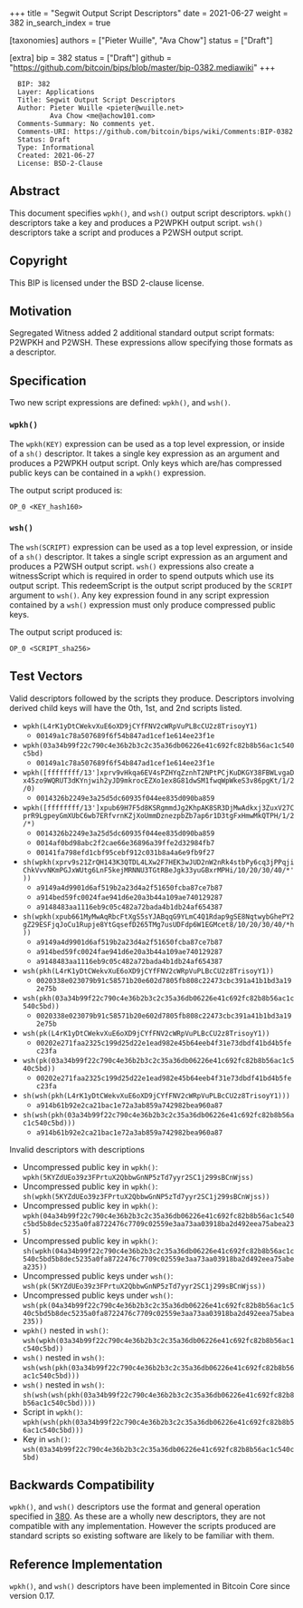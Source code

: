+++
title = "Segwit Output Script Descriptors"
date = 2021-06-27
weight = 382
in_search_index = true

[taxonomies]
authors = ["Pieter Wuille", "Ava Chow"]
status = ["Draft"]

[extra]
bip = 382
status = ["Draft"]
github = "https://github.com/bitcoin/bips/blob/master/bip-0382.mediawiki"
+++

``` 
  BIP: 382
  Layer: Applications
  Title: Segwit Output Script Descriptors
  Author: Pieter Wuille <pieter@wuille.net>
          Ava Chow <me@achow101.com>
  Comments-Summary: No comments yet.
  Comments-URI: https://github.com/bitcoin/bips/wiki/Comments:BIP-0382
  Status: Draft
  Type: Informational
  Created: 2021-06-27
  License: BSD-2-Clause
```

## Abstract

This document specifies `wpkh()`, and `wsh()` output script descriptors.
`wpkh()` descriptors take a key and produces a P2WPKH output script.
`wsh()` descriptors take a script and produces a P2WSH output script.

## Copyright

This BIP is licensed under the BSD 2-clause license.

## Motivation

Segregated Witness added 2 additional standard output script formats:
P2WPKH and P2WSH. These expressions allow specifying those formats as a
descriptor.

## Specification

Two new script expressions are defined: `wpkh()`, and `wsh()`.

### `wpkh()`

The `wpkh(KEY)` expression can be used as a top level expression, or
inside of a `sh()` descriptor. It takes a single key expression as an
argument and produces a P2WPKH output script. Only keys which are/has
compressed public keys can be contained in a `wpkh()` expression.

The output script produced is:

    OP_0 <KEY_hash160>

### `wsh()`

The `wsh(SCRIPT)` expression can be used as a top level expression, or
inside of a `sh()` descriptor. It takes a single script expression as an
argument and produces a P2WSH output script. `wsh()` expressions also
create a witnessScript which is required in order to spend outputs which
use its output script. This redeemScript is the output script produced
by the `SCRIPT` argument to `wsh()`. Any key expression found in any
script expression contained by a `wsh()` expression must only produce
compressed public keys.

The output script produced is:

    OP_0 <SCRIPT_sha256>

## Test Vectors

Valid descriptors followed by the scripts they produce. Descriptors
involving derived child keys will have the 0th, 1st, and 2nd scripts
listed.

  - `wpkh(L4rK1yDtCWekvXuE6oXD9jCYfFNV2cWRpVuPLBcCU2z8TrisoyY1)`
      - `00149a1c78a507689f6f54b847ad1cef1e614ee23f1e`
  - `wpkh(03a34b99f22c790c4e36b2b3c2c35a36db06226e41c692fc82b8b56ac1c540c5bd)`
      - `00149a1c78a507689f6f54b847ad1cef1e614ee23f1e`
  - `wpkh([ffffffff/13']xprv9vHkqa6EV4sPZHYqZznhT2NPtPCjKuDKGY38FBWLvgaDx45zo9WQRUT3dKYnjwih2yJD9mkrocEZXo1ex8G81dwSM1fwqWpWkeS3v86pgKt/1/2/0)`
      - `0014326b2249e3a25d5dc60935f044ee835d090ba859`
  - `wpkh([ffffffff/13']xpub69H7F5d8KSRgmmdJg2KhpAK8SR3DjMwAdkxj3ZuxV27CprR9LgpeyGmXUbC6wb7ERfvrnKZjXoUmmDznezpbZb7ap6r1D3tgFxHmwMkQTPH/1/2/*)`
      - `0014326b2249e3a25d5dc60935f044ee835d090ba859`
      - `0014af0bd98abc2f2cae66e36896a39ffe2d32984fb7`
      - `00141fa798efd1cbf95cebf912c031b8a4a6e9fb9f27`
  - `sh(wpkh(xprv9s21ZrQH143K3QTDL4LXw2F7HEK3wJUD2nW2nRk4stbPy6cq3jPPqjiChkVvvNKmPGJxWUtg6LnF5kejMRNNU3TGtRBeJgk33yuGBxrMPHi/10/20/30/40/*'))`
      - `a9149a4d9901d6af519b2a23d4a2f51650fcba87ce7b87`
      - `a914bed59fc0024fae941d6e20a3b44a109ae740129287`
      - `a9148483aa1116eb9c05c482a72bada4b1db24af654387`
  - `sh(wpkh(xpub661MyMwAqRbcFtXgS5sYJABqqG9YLmC4Q1Rdap9gSE8NqtwybGhePY2gZ29ESFjqJoCu1Rupje8YtGqsefD265TMg7usUDFdp6W1EGMcet8/10/20/30/40/*h))`
      - `a9149a4d9901d6af519b2a23d4a2f51650fcba87ce7b87`
      - `a914bed59fc0024fae941d6e20a3b44a109ae740129287`
      - `a9148483aa1116eb9c05c482a72bada4b1db24af654387`
  - `wsh(pkh(L4rK1yDtCWekvXuE6oXD9jCYfFNV2cWRpVuPLBcCU2z8TrisoyY1))`
      - `0020338e023079b91c58571b20e602d7805fb808c22473cbc391a41b1bd3a192e75b`
  - `wsh(pkh(03a34b99f22c790c4e36b2b3c2c35a36db06226e41c692fc82b8b56ac1c540c5bd))`
      - `0020338e023079b91c58571b20e602d7805fb808c22473cbc391a41b1bd3a192e75b`
  - `wsh(pk(L4rK1yDtCWekvXuE6oXD9jCYfFNV2cWRpVuPLBcCU2z8TrisoyY1))`
      - `00202e271faa2325c199d25d22e1ead982e45b64eeb4f31e73dbdf41bd4b5fec23fa`
  - `wsh(pk(03a34b99f22c790c4e36b2b3c2c35a36db06226e41c692fc82b8b56ac1c540c5bd))`
      - `00202e271faa2325c199d25d22e1ead982e45b64eeb4f31e73dbdf41bd4b5fec23fa`
  - `sh(wsh(pkh(L4rK1yDtCWekvXuE6oXD9jCYfFNV2cWRpVuPLBcCU2z8TrisoyY1)))`
      - `a914b61b92e2ca21bac1e72a3ab859a742982bea960a87`
  - `sh(wsh(pkh(03a34b99f22c790c4e36b2b3c2c35a36db06226e41c692fc82b8b56ac1c540c5bd)))`
      - `a914b61b92e2ca21bac1e72a3ab859a742982bea960a87`

Invalid descriptors with descriptions

  - Uncompressed public key in `wpkh()`:
    `wpkh(5KYZdUEo39z3FPrtuX2QbbwGnNP5zTd7yyr2SC1j299sBCnWjss)`
  - Uncompressed public key in `wpkh()`:
    `sh(wpkh(5KYZdUEo39z3FPrtuX2QbbwGnNP5zTd7yyr2SC1j299sBCnWjss))`
  - Uncompressed public key in `wpkh()`:
    `wpkh(04a34b99f22c790c4e36b2b3c2c35a36db06226e41c692fc82b8b56ac1c540c5bd5b8dec5235a0fa8722476c7709c02559e3aa73aa03918ba2d492eea75abea235)`
  - Uncompressed public key in `wpkh()`:
    `sh(wpkh(04a34b99f22c790c4e36b2b3c2c35a36db06226e41c692fc82b8b56ac1c540c5bd5b8dec5235a0fa8722476c7709c02559e3aa73aa03918ba2d492eea75abea235))`
  - Uncompressed public keys under `wsh()`:
    `wsh(pk(5KYZdUEo39z3FPrtuX2QbbwGnNP5zTd7yyr2SC1j299sBCnWjss))`
  - Uncompressed public keys under `wsh()`:
    `wsh(pk(04a34b99f22c790c4e36b2b3c2c35a36db06226e41c692fc82b8b56ac1c540c5bd5b8dec5235a0fa8722476c7709c02559e3aa73aa03918ba2d492eea75abea235))`
  - `wpkh()` nested in `wsh()`:
    `wsh(wpkh(03a34b99f22c790c4e36b2b3c2c35a36db06226e41c692fc82b8b56ac1c540c5bd))`
  - `wsh()` nested in `wsh()`:
    `wsh(wsh(pkh(03a34b99f22c790c4e36b2b3c2c35a36db06226e41c692fc82b8b56ac1c540c5bd)))`
  - `wsh()` nested in `wsh()`:
    `sh(wsh(wsh(pkh(03a34b99f22c790c4e36b2b3c2c35a36db06226e41c692fc82b8b56ac1c540c5bd))))`
  - Script in `wpkh()`:
    `wpkh(wsh(pkh(03a34b99f22c790c4e36b2b3c2c35a36db06226e41c692fc82b8b56ac1c540c5bd)))`
  - Key in `wsh()`:
    `wsh(03a34b99f22c790c4e36b2b3c2c35a36db06226e41c692fc82b8b56ac1c540c5bd)`

## Backwards Compatibility

`wpkh()`, and `wsh()` descriptors use the format and general operation
specified in [380](/380). As these are a wholly
new descriptors, they are not compatible with any implementation.
However the scripts produced are standard scripts so existing software
are likely to be familiar with them.

## Reference Implementation

`wpkh()`, and `wsh()` descriptors have been implemented in Bitcoin Core
since version 0.17.
